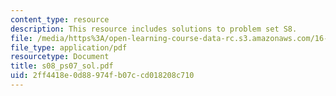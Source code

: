 ```yaml
---
content_type: resource
description: This resource includes solutions to problem set S8.
file: /media/https%3A/open-learning-course-data-rc.s3.amazonaws.com/16-01-unified-engineering-i-ii-iii-iv-fall-2005-spring-2006/2ff4418e0d88974fb07ccd018208c710_s08_ps07_sol.pdf
file_type: application/pdf
resourcetype: Document
title: s08_ps07_sol.pdf
uid: 2ff4418e-0d88-974f-b07c-cd018208c710
---
```

